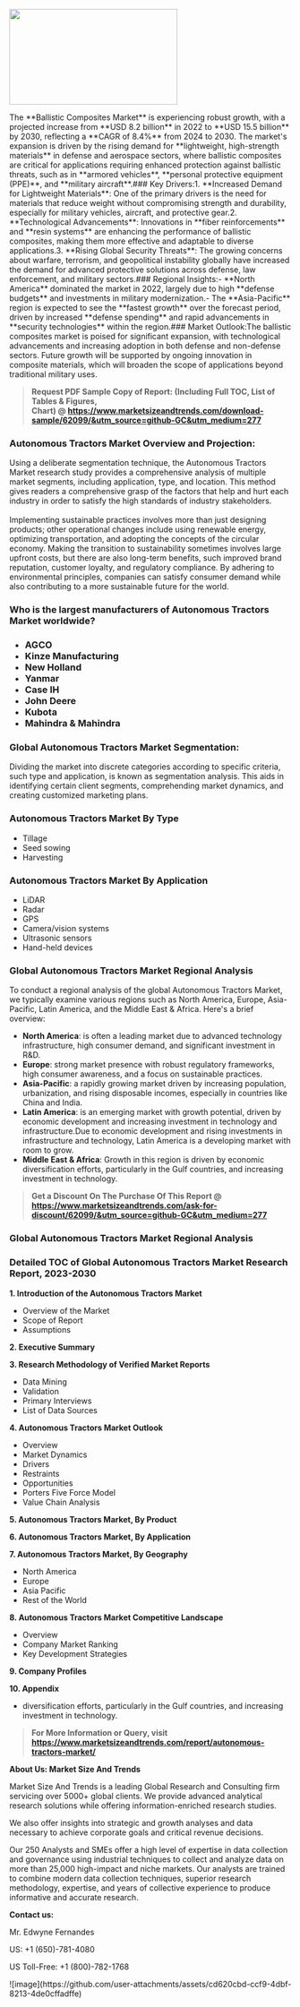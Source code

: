 <p><img class="alignnone size-medium wp-image-20088" src="https://ffe5etoiles.com/wp-content/uploads/2024/12/MST1-300x171.png" alt="" width="300" height="171" /></p>The **Ballistic Composites Market** is experiencing robust growth, with a projected increase from **USD 8.2 billion** in 2022 to **USD 15.5 billion** by 2030, reflecting a **CAGR of 8.4%** from 2024 to 2030. The market's expansion is driven by the rising demand for **lightweight, high-strength materials** in defense and aerospace sectors, where ballistic composites are critical for applications requiring enhanced protection against ballistic threats, such as in **armored vehicles**, **personal protective equipment (PPE)**, and **military aircraft**.### Key Drivers:1. **Increased Demand for Lightweight Materials**: One of the primary drivers is the need for materials that reduce weight without compromising strength and durability, especially for military vehicles, aircraft, and protective gear.2. **Technological Advancements**: Innovations in **fiber reinforcements** and **resin systems** are enhancing the performance of ballistic composites, making them more effective and adaptable to diverse applications.3. **Rising Global Security Threats**: The growing concerns about warfare, terrorism, and geopolitical instability globally have increased the demand for advanced protective solutions across defense, law enforcement, and military sectors.### Regional Insights:- **North America** dominated the market in 2022, largely due to high **defense budgets** and investments in military modernization.- The **Asia-Pacific** region is expected to see the **fastest growth** over the forecast period, driven by increased **defense spending** and rapid advancements in **security technologies** within the region.### Market Outlook:The ballistic composites market is poised for significant expansion, with technological advancements and increasing adoption in both defense and non-defense sectors. Future growth will be supported by ongoing innovation in composite materials, which will broaden the scope of applications beyond traditional military uses.</p><blockquote id="" class=""><strong>Request PDF Sample Copy of Report: (Including Full TOC, List of Tables &amp; Figures, Chart)&nbsp;@&nbsp;<strong><a href="https://www.marketsizeandtrends.com/download-sample/62099/&utm_source=github-GC&utm_medium=277" target="_blank">https://www.marketsizeandtrends.com/download-sample/62099/&utm_source=github-GC&utm_medium=277</a></strong></strong></blockquote><h3 id="" class="">Autonomous Tractors Market&nbsp;Overview and Projection:</h3><p id="" class="">Using a deliberate segmentation technique, the Autonomous Tractors Market research study provides a comprehensive analysis of multiple market segments, including application, type, and location. This method gives readers a comprehensive grasp of the factors that help and hurt each industry in order to satisfy the high standards of industry stakeholders. <br /> <br />Implementing sustainable practices involves more than just designing products; other operational changes include using renewable energy, optimizing transportation, and adopting the concepts of the circular economy. Making the transition to sustainability sometimes involves large upfront costs, but there are also long-term benefits, such improved brand reputation, customer loyalty, and regulatory compliance. By adhering to environmental principles, companies can satisfy consumer demand while also contributing to a more sustainable future for the world.</p><h3 id="" class="">Who is the largest manufacturers of&nbsp;Autonomous Tractors Market worldwide?</h3><h3 class=""><p><ul><li>AGCO </li><li> Kinze Manufacturing </li><li> New Holland </li><li> Yanmar </li><li> Case IH </li><li> John Deere </li><li> Kubota </li><li> Mahindra & Mahindra</li></ul></p></h3><h3 id="" class="">Global&nbsp;Autonomous Tractors Market Segmentation:</h3><p id="" class="">Dividing the market into discrete categories according to specific criteria, such type and application, is known as segmentation analysis. This aids in identifying certain client segments, comprehending market dynamics, and creating customized marketing plans.</p><h3 id="" class="">Autonomous Tractors Market&nbsp;By Type</h3><p><p><ul><li>Tillage </li><li> Seed sowing </li><li> Harvesting</p></li></ul></p></p><h3 id="" class="">Autonomous Tractors Market&nbsp;By Application</h3><p class=""><p><ul><li>LiDAR </li><li> Radar </li><li> GPS </li><li> Camera/vision systems </li><li> Ultrasonic sensors </li><li> Hand-held devices</li></ul></p></p><h3 id="" class="">Global Autonomous Tractors Market Regional Analysis</h3><p id="" class="">To conduct a regional analysis of the global Autonomous Tractors Market, we typically examine various regions such as North America, Europe, Asia-Pacific, Latin America, and the Middle East &amp; Africa. Here's a brief overview:</p><ul><li><strong>North America</strong>: is often a leading market due to advanced technology infrastructure, high consumer demand, and significant investment in R&amp;D.</li><li><strong>Europe</strong>: strong market presence with robust regulatory frameworks, high consumer awareness, and a focus on sustainable practices.</li><li><strong>Asia-Pacific</strong>: a rapidly growing market driven by increasing population, urbanization, and rising disposable incomes, especially in countries like China and India.</li><li><strong>Latin America</strong>: is an emerging market with growth potential, driven by economic development and increasing investment in technology and infrastructure.Due to economic development and rising investments in infrastructure and technology, Latin America is a developing market with room to grow.</li><li><strong>Middle East &amp; Africa</strong>: Growth in this region is driven by economic diversification efforts, particularly in the Gulf countries, and increasing investment in technology.</li></ul><blockquote id="" class=""><strong>Get a Discount On The Purchase Of This Report @ <strong><a href="https://www.marketsizeandtrends.com/ask-for-discount/62099/&utm_source=github-GC&utm_medium=277" target="_blank">https://www.marketsizeandtrends.com/ask-for-discount/62099/&utm_source=github-GC&utm_medium=277</a></strong></strong></blockquote><h3 id="" class="">Global Autonomous Tractors Market Regional Analysis</h3><h3 id="" class="">Detailed TOC of Global Autonomous Tractors Market Research Report, 2023-2030</h3><p id="" class=""><strong>1. Introduction of the Autonomous Tractors Market</strong></p><ul><li>Overview of the Market</li><li>Scope of Report</li><li>Assumptions</li></ul><p id="" class=""><strong>2. Executive Summary</strong></p><p id="" class=""><strong>3. Research Methodology of Verified Market Reports</strong></p><ul><li>Data Mining</li><li>Validation</li><li>Primary Interviews</li><li>List of Data Sources</li></ul><p id="" class=""><strong>4. Autonomous Tractors Market Outlook</strong></p><ul><li>Overview</li><li>Market Dynamics</li><li>Drivers</li><li>Restraints</li><li>Opportunities</li><li>Porters Five Force Model</li><li>Value Chain Analysis</li></ul><p id="" class=""><strong>5. Autonomous Tractors Market, By Product</strong></p><p id="" class=""><strong>6. Autonomous Tractors Market, By Application</strong></p><p id="" class=""><strong>7. Autonomous Tractors Market, By Geography</strong></p><ul><li>North America</li><li>Europe</li><li>Asia Pacific</li><li>Rest of the World</li></ul><p id="" class=""><strong>8. Autonomous Tractors Market Competitive Landscape</strong></p><ul><li>Overview</li><li>Company Market Ranking</li><li>Key Development Strategies</li></ul><p id="" class=""><strong>9. Company Profiles</strong></p><p id="" class=""><strong>10. Appendix</strong></p><ul><li>diversification efforts, particularly in the Gulf countries, and increasing investment in technology.</li></ul><blockquote id="" class=""><strong>For More Information or Query, visit <strong><strong><a href="https://www.marketsizeandtrends.com/report/autonomous-tractors-market/" target="_blank">https://www.marketsizeandtrends.com/report/autonomous-tractors-market/</a></strong></strong></strong></blockquote><p id="" class=""><strong>About Us: Market Size And Trends</strong></p><p id="" class="">Market Size And Trends is a leading Global Research and Consulting firm servicing over 5000+ global clients. We provide advanced analytical research solutions while offering information-enriched research studies.</p><p id="" class="">We also offer insights into strategic and growth analyses and data necessary to achieve corporate goals and critical revenue decisions.</p><p id="" class="">Our 250 Analysts and SMEs offer a high level of expertise in data collection and governance using industrial techniques to collect and analyze data on more than 25,000 high-impact and niche markets. Our analysts are trained to combine modern data collection techniques, superior research methodology, expertise, and years of collective experience to produce informative and accurate research.</p><p id="" class=""><strong>Contact us:</strong></p><p id="" class="">Mr. Edwyne Fernandes</p><p id="" class="">US: +1 (650)-781-4080</p><p id="" class="">US Toll-Free: +1 (800)-782-1768</p>
![image](https://github.com/user-attachments/assets/cd620cbd-ccf9-4dbf-8213-4de0cffadffe)
